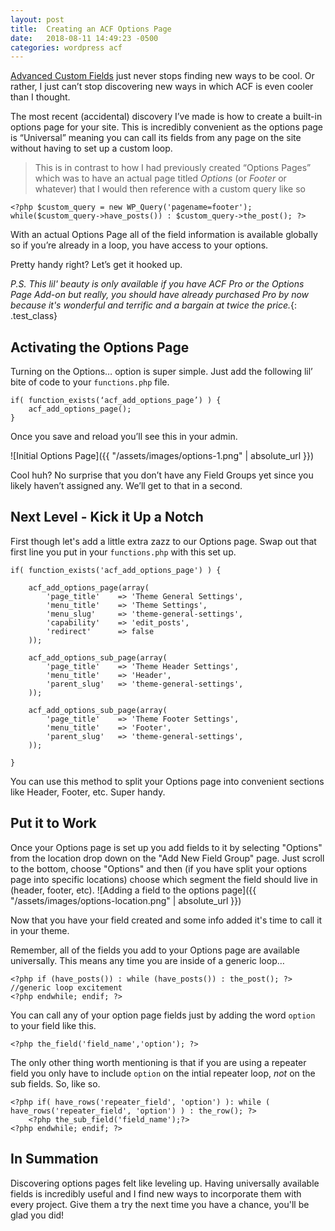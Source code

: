 ```yaml
---
layout: post
title:  Creating an ACF Options Page
date:   2018-08-11 14:49:23 -0500
categories: wordpress acf
---
```

[Advanced Custom Fields](http://advancedcustomfields.com) just never stops finding new ways to be cool. Or rather, I just can’t stop discovering new ways in which ACF is even cooler than I thought.

The most recent (accidental) discovery I’ve made is how to create a built-in options page for your site. This is incredibly convenient as the options page is “Universal” meaning you can call its fields from any page on the site without having to set up a custom loop.

> This is in contrast to how I had previously created “Options Pages” which was to have an actual page titled _Options_ (or _Footer_ or whatever) that I would then reference with a custom query like so  
```
<?php $custom_query = new WP_Query('pagename=footer');
while($custom_query->have_posts()) : $custom_query->the_post(); ?>
```

With an actual Options Page all of the field information is available globally so if you’re already in a loop, you have access to your options.

Pretty handy right? Let’s get it hooked up.


_P.S. This lil' beauty is only available if you have ACF Pro or the Options Page Add-on but really, you should have already purchased Pro by now because it's wonderful and terrific and a bargain at twice the price._{: .test_class}



## Activating the Options Page

Turning on the Options… option is super simple. Just add the following lil’ bite of code to your `functions.php` file.

```
if( function_exists(‘acf_add_options_page’) ) {
	acf_add_options_page();
}
```

Once you save and reload you’ll see this in your admin.

![Initial Options Page]({{ "/assets/images/options-1.png" | absolute_url }})

Cool huh? No surprise that you don’t have any Field Groups yet since you likely haven’t assigned any. We’ll get to that in a second.



## Next Level - Kick it Up a Notch

First though let's add a little extra zazz to our Options page. Swap out that first line you put in your `functions.php` with this set up.

```
if( function_exists('acf_add_options_page') ) {

	acf_add_options_page(array(
		'page_title' 	=> 'Theme General Settings',
		'menu_title'	=> 'Theme Settings',
		'menu_slug' 	=> 'theme-general-settings',
		'capability'	=> 'edit_posts',
		'redirect'		=> false
	));

	acf_add_options_sub_page(array(
		'page_title' 	=> 'Theme Header Settings',
		'menu_title'	=> 'Header',
		'parent_slug'	=> 'theme-general-settings',
	));

	acf_add_options_sub_page(array(
		'page_title' 	=> 'Theme Footer Settings',
		'menu_title'	=> 'Footer',
		'parent_slug'	=> 'theme-general-settings',
	));

}
```

You can use this method to split your Options page into convenient sections like Header, Footer, etc. Super handy.

## Put it to Work

Once your Options page is set up you add fields to it by selecting "Options" from the location drop down on the "Add New Field Group" page. Just scroll to the bottom, choose "Options" and then (if you have split your options page into specific locations) choose which segment the field should live in (header, footer, etc).
![Adding a field to the options page]({{ "/assets/images/options-location.png" | absolute_url }})

Now that you have your field created and some info added it's time to call it in your theme.

Remember, all of the fields you add to your Options page are available universally. This means any time you are inside of a generic loop…
```
<?php if (have_posts()) : while (have_posts()) : the_post(); ?>
//generic loop excitement
<?php endwhile; endif; ?>
```
You can call any of your option page fields just by adding the word `option` to your field like this.
```
<?php the_field('field_name','option'); ?>
```

The only other thing worth mentioning is that if you are using a repeater field you only have to include `option` on the intial repeater loop, *not* on the sub fields. So, like so.
```
<?php if( have_rows('repeater_field', 'option') ): while ( have_rows('repeater_field', 'option') ) : the_row(); ?>
	<?php the_sub_field('field_name');?>
<?php endwhile; endif; ?>
```
## In Summation

Discovering options pages felt like leveling up. Having universally available fields is incredibly useful and I find new ways to incorporate them with every project. Give them a try the next time you have a chance, you'll be glad you did!
